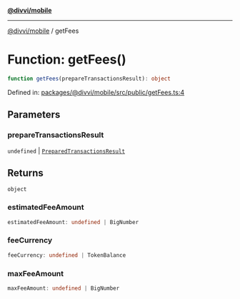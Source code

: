 [**@divvi/mobile**](../README.md)

---

[@divvi/mobile](../README.md) / getFees

# Function: getFees()

```ts
function getFees(prepareTransactionsResult): object
```

Defined in: [packages/@divvi/mobile/src/public/getFees.ts:4](https://github.com/divvixyz/divvi-mobile/blob/main/packages/@divvi/mobile/src/public/getFees.ts#L4)

## Parameters

### prepareTransactionsResult

`undefined` | [`PreparedTransactionsResult`](../type-aliases/PreparedTransactionsResult.md)

## Returns

`object`

### estimatedFeeAmount

```ts
estimatedFeeAmount: undefined | BigNumber
```

### feeCurrency

```ts
feeCurrency: undefined | TokenBalance
```

### maxFeeAmount

```ts
maxFeeAmount: undefined | BigNumber
```
